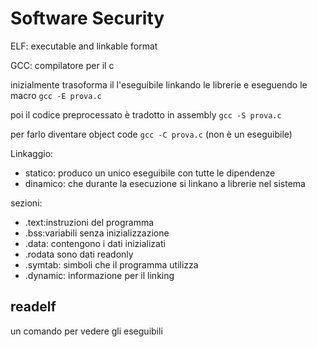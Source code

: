 
# Software Security

ELF: executable and linkable format

GCC: compilatore per il c

inizialmente trasoforma il l'eseguibile linkando le librerie e eseguendo
le macro `gcc -E prova.c`

poi il codice preprocessato è tradotto in assembly `gcc -S prova.c` 

per farlo diventare object code `gcc -C prova.c` (non è un eseguibile)


Linkaggio:
- statico: produco un unico eseguibile con tutte le dipendenze
- dinamico: che durante la esecuzione si linkano a librerie nel sistema


sezioni:
- .text:instruzioni del programma
- .bss:variabili senza inizializzazione
- .data: contengono i dati inizializati
- .rodata sono dati readonly
- .symtab: simboli che il programma utilizza
- .dynamic: informazione per il linking

## readelf

un comando per vedere gli eseguibili


